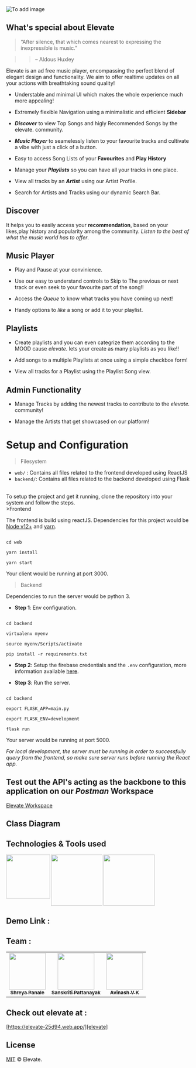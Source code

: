 

<p  align="center">

<br />

<img  src="https://github.com/avinash-vk/elevate/blob/main/Elevate.png"  alt="To add image"></img>

</p>

  

## What's special about Elevate

> “After silence, that which comes nearest to expressing the inexpressible is music.”

> > – Aldous Huxley

  

Elevate is an ad free music player, encompassing the perfect blend of elegant design and functionality. We aim to offer realtime updates on all your actions with breathtaking sound quality!

  

* Understable and minimal UI which makes the whole experience much more appealing!

* Extremely flexible Navigation using a minimalistic and efficient **Sidebar**

*  ***Discover*** to view Top Songs and higly Recommended Songs by the elevate. community.

*  ***Music Player*** to seamelessly listen to your favourite tracks and cultivate a vibe with just a click of a button.

* Easy to access Song Lists of your **Favourites** and **Play History**

* Manage your ***Playlists*** so you can have all your tracks in one place.

* View all tracks by an ***Artist*** using our Artist Profile.

* Search for Artists and Tracks using our dynamic Search Bar.

  

## Discover

  

It helps you to easily access your **recommendation**, based on your likes,play history and popularity among the community. _Listen to the best of what the music world has to offer_.

  

## Music Player

  

* Play and Pause at your convinience.

* Use our easy to understand controls to Skip to The previous or next track or even seek to your favourite part of the song!!

* Access the *Queue* to know what tracks you have coming up next!

* Handy options to *like* a song or add it to your playlist.

  

## Playlists

  

* Create playlists and you can even categrize them according to the MOOD cause *elevate.* lets your create as many playlists as you like!!

* Add songs to a multiple Playlists at once using a simple checkbox form!

* View all tracks for a Playlist using the Playlist Song view.

  

## Admin Functionality

  

* Manage Tracks by adding the newest tracks to contribute to the *elevate.* community!

* Manage the Artists that get showcased on our platform!

  

# Setup and Configuration
> Filesystem
- `web/` : Contains all files related to the frontend developed using ReactJS
- `backend/`:  Contains all files related to the backend developed using Flask

<br/>
To setup the project and get it running, clone the repository into your system and follow the steps.
<br/>
>Frontend

The frontend is build using reactJS. Dependencies for this project would be [Node v12+](https://nodejs.org/en/) and [yarn](https://classic.yarnpkg.com/en/docs/install). 

```console

cd web

yarn install

yarn start

```
Your client would be running at port 3000.
<br/>
> Backend  

Dependencies to run the server would be python 3.

-  **Step 1**: Env configuration.

```console

cd backend

virtualenv myenv

source myenv/Scripts/activate

pip install -r requirements.txt

```
-  **Step 2**: Setup the firebase credentials and the `.env` configuration, more information available [here](https://github.com/avinash-vk/elevate/tree/main/backend#readme).

- **Step 3**: Run the server.

```console

cd backend

export FLASK_APP=main.py

export FLASK_ENV=development

flask run

```

Your server would be running at port 5000.

*For local development, the server must be running in order to successfully query from the frontend, so make sure server runs before running the React app.*
  
  
## Test out the API's acting as the backbone to this application on our *Postman* Workspace

  

[Elevate Workspace][postman]

  

## Class Diagram

  

## Technologies & Tools used

<img  align="left" width="120px" src="https://media3.giphy.com/media/eNAsjO55tPbgaor7ma/giphy.gif"/>

<img  align="left" width="140px" margin=20px src="https://miro.medium.com/max/800/1*Q5EUk28Xc3iCDoMSkrd1_w.png"/>

<img width="140px"  src="https://cdn.dribbble.com/users/6295/screenshots/6509850/f.gif"/>

<br />

## Demo Link :

  

## Team :

  <table>
  <tr>
    <td align="center"><a href="https://github.com/ShreyaPanale "><img src="https://avatars.githubusercontent.com/u/44115662?v=4?s=100" width="100px;" alt=""/><br /><sub><b>Shreya Panale</b></sub></a><br /></td>
    <td align="center"><a href="https://github.com/sanskritip"><img src="https://avatars.githubusercontent.com/u/48806637?v=4?s=100" width="100px;" alt=""/><br /><sub><b>Sanskriti Pattanayak</b></sub></a><br /></td>
    <td align="center"><a href="https://github.com/avinash-vk"><img src="https://avatars.githubusercontent.com/u/51489449?v=4?s=100" width="100px;" alt=""/><br /><sub><b>Avinash V K</b></sub></a><br /></td>
</table>

  

## Check out elevate at :

  

[https://elevate-25d94.web.app/][elevate]

  
  

## License

  

[MIT](LICENSE.md)  &copy; Elevate.

  

[elevate]:https://elevate-25d94.web.app/

[postman]:https://www.postman.com/kratos12/workspace/ooad/overview